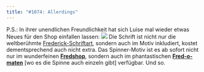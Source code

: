 ```yaml
---
title: "#1074: Allerdings"
---
```


P.S.:
In ihrer unendlichen Freundlichkeit hat sich Luise mal wieder etwas Neues für den Shop einfallen lassen: 
<a href="http://fredshop.spreadshirt.net/de/DE/Shop/Article/Index/article/Spinner-7341339"><img src="http://cache.spreadshirt.net/image.php?type=image&partner_id=393193&product_id=8501983&img_id=1&size=huge&bgcolor_images=white"></a>
Die Schrift ist nicht nur die weltberühmte <a href="http://www.fonflatter.de/dateien/frederick.ttf">Frederick-Schriftart</a>, sondern auch im Motiv inkludiert, kostet dementsprechend auch nicht extra.
Das Spinner-Motiv ist es ab sofort nicht nur im wunderfeinen <a href="http://fredshop.spreadshirt.net/de/DE/Shop/Article/Index/article/Spinner-7341339"><strong>Fredshop</strong></a>, sondern auch im phantastischen <a href="http://fred-o-mat.spreadshirt.net/-/-/Shop/"><strong>Fred-o-maten</strong></a> [wo es die Spinne auch einzeln gibt] verfügbar.
Und so.
